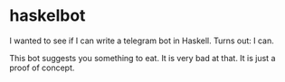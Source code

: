 # haskelbot

I wanted to see if I can write a telegram bot in Haskell. Turns out: I can.

This bot suggests you something to eat. It is very bad at that. It is just a proof of concept.
